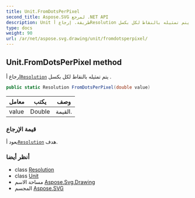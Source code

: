 ```yaml
---
title: Unit.FromDotsPerPixel
second_title: Aspose.SVG لمرجع .NET API
description: Unit طريقة. إرجاع أResolution يتم تمثيله بالنقاط لكل بكسل .
type: docs
weight: 90
url: /ar/net/aspose.svg.drawing/unit/fromdotsperpixel/
---
```

## Unit.FromDotsPerPixel method

إرجاع أ[`Resolution`](../../resolution/) يتم تمثيله بالنقاط لكل بكسل .

```csharp
public static Resolution FromDotsPerPixel(double value)
```

| معامل | يكتب | وصف |
| --- | --- | --- |
| value | Double | القيمة. |

### قيمة الإرجاع

يعود أ[`Resolution`](../../resolution/) هدف.

### أنظر أيضا

* class [Resolution](../../resolution/)
* class [Unit](../)
* مساحة الاسم [Aspose.Svg.Drawing](../../unit/)
* المجسم [Aspose.SVG](../../../)


